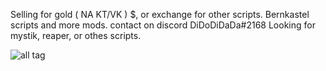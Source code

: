 
Selling for gold ( NA KT/VK ) $, or exchange for other scripts. Bernkastel scripts and more mods. contact on discord DiDoDiDaDa#2168
Looking for mystik, reaper, or othes scripts.




![all tag](https://github.com/DiDoDiDaDa/Scripts/blob/master/scr.png?raw=true)
